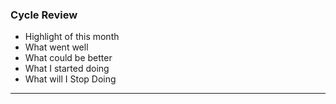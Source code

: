 ### Cycle Review
- Highlight of this month
- What went well
- What could be better
- What I started doing
- What will I Stop Doing

---
